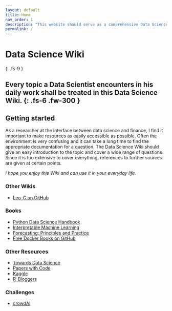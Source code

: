 ```yaml
---
layout: default
title: Home
nav_order: 1
description: "This website should serve as a comprehensive Data Science Wiki."
permalink: /
---
```


# Data Science Wiki
{: .fs-9 }

Every topic a Data Scientist encounters in his daily work shall be treated in this Data Science Wiki.
{: .fs-6 .fw-300 }
---

## Getting started

As a researcher at the interface between data science and finance, I find it important to make resources as easily accessible as possible. Often the environment is very confusing and it can take a long time to find the appropriate documentation for a question. The Data Science Wiki should give an easy introduction to the topic and cover a wide range of questions. Since it is too extensive to cover everything, references to further sources are given at certain points.

*I hope you enjoy this Wiki and can use it in your everyday life.*

### Other Wikis

- [Leo-G on GitHub](https://github.com/Leo-G/Data-Science-Wiki)

### Books

- [Python Data Science Handbook](https://github.com/jakevdp/PythonDataScienceHandbook)
- [Interpretable Machine Learning](https://christophm.github.io/interpretable-ml-book/)
- [Forecasting: Principles and Practice](https://otexts.com/fpp3/)
- [Free Docker Books on GitHub](https://github.com/anzhihe/Free-Docker-Books)

### Other Resources

- [Towards Data Science](https://towardsdatascience.com/)
- [Papers with Code](https://paperswithcode.com/)
- [Kaggle](https://www.kaggle.com/)
- [R-Bloggers](https://www.r-bloggers.com/)

### Challenges

- [crowdAI](https://www.crowdai.org/)